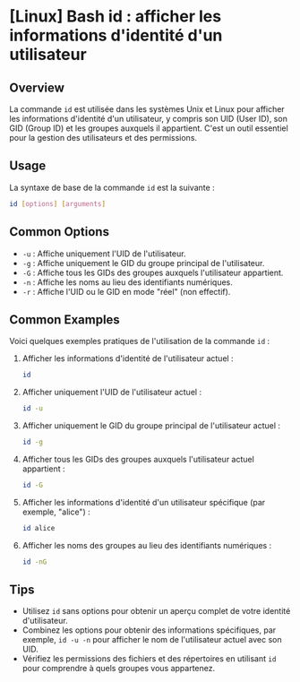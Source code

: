 # [Linux] Bash id : afficher les informations d'identité d'un utilisateur

## Overview
La commande `id` est utilisée dans les systèmes Unix et Linux pour afficher les informations d'identité d'un utilisateur, y compris son UID (User ID), son GID (Group ID) et les groupes auxquels il appartient. C'est un outil essentiel pour la gestion des utilisateurs et des permissions.

## Usage
La syntaxe de base de la commande `id` est la suivante :

```bash
id [options] [arguments]
```

## Common Options
- `-u` : Affiche uniquement l'UID de l'utilisateur.
- `-g` : Affiche uniquement le GID du groupe principal de l'utilisateur.
- `-G` : Affiche tous les GIDs des groupes auxquels l'utilisateur appartient.
- `-n` : Affiche les noms au lieu des identifiants numériques.
- `-r` : Affiche l'UID ou le GID en mode "réel" (non effectif).

## Common Examples
Voici quelques exemples pratiques de l'utilisation de la commande `id` :

1. Afficher les informations d'identité de l'utilisateur actuel :
   ```bash
   id
   ```

2. Afficher uniquement l'UID de l'utilisateur actuel :
   ```bash
   id -u
   ```

3. Afficher uniquement le GID du groupe principal de l'utilisateur actuel :
   ```bash
   id -g
   ```

4. Afficher tous les GIDs des groupes auxquels l'utilisateur actuel appartient :
   ```bash
   id -G
   ```

5. Afficher les informations d'identité d'un utilisateur spécifique (par exemple, "alice") :
   ```bash
   id alice
   ```

6. Afficher les noms des groupes au lieu des identifiants numériques :
   ```bash
   id -nG
   ```

## Tips
- Utilisez `id` sans options pour obtenir un aperçu complet de votre identité d'utilisateur.
- Combinez les options pour obtenir des informations spécifiques, par exemple, `id -u -n` pour afficher le nom de l'utilisateur actuel avec son UID.
- Vérifiez les permissions des fichiers et des répertoires en utilisant `id` pour comprendre à quels groupes vous appartenez.